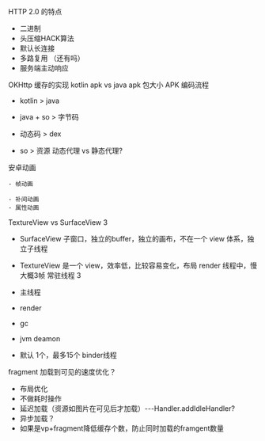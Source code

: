 HTTP 2.0 的特点 
- 二进制
- 头压缩HACK算法
- 默认长连接
- 多路复用 （还有吗） 
- 服务端主动响应

OKHttp 缓存的实现 
kotlin apk vs java apk 包大小 
APK 编码流程 

- kotlin > java 

- java + so > 字节码 

- 动态码 > dex 

- so > 资源 
  动态代理 vs 静态代理? 
  

安卓动画 

	- 帧动画 
	
	- 补间动画 
	- 属性动画

TextureView vs SurfaceView 3 

- SurfaceView 子窗口，独立的buffer，独立的画布，不在一个 view 体系，独立子线程 

- TextureView 是一个 view，效率低，比较容易变化，布局 render 线程中，慢大概3帧 
  常驻线程 3 

- 主线程 

- render 

- gc 

- jvm deamon 

- 默认 1个，最多15个 binder线程 

fragment 加载到可见的速度优化？

- 布局优化
- 不做耗时操作
- 延迟加载（资源如图片在可见后才加载）---Handler.addIdleHandler?
- 异步加载？
- 如果是vp+fragment降低缓存个数，防止同时加载的framgent数量